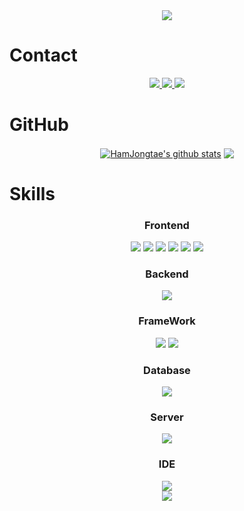 <div align="center">
<img src="https://capsule-render.vercel.app/api?type=waving&color=00CC00&height=150&section=header&text=HamJongTae&fontSize=70&fontColor=FFFFFF" />
</div>
<div>
   <h1>Contact</h1> 
   <div align="center">
       <a href="mailto:hjt0530@gmail.com">
           <img src="https://img.shields.io/badge/Gmail-EA4335?style=for-the-badge&logo=Gmail&logoColor=white"> 
       </a>
       <a href="https://open.kakao.com/o/sX9ViNHg">
           <img src="https://img.shields.io/badge/KakaoTalk-FFCD00?style=for-the-badge&logoColor=black&logo=KakaoTalk"> 
       </a>
       <a href="https://www.instagram.com/h_whdxx">
           <img src="https://img.shields.io/badge/Instagram-E4405F?style=for-the-badge&logo=Instagram&logoColor=white"> 
       </a>
   </div>
</div>
<div>
   <h1>GitHub</h1> 
   <div align="center">
       <a href="https://github.com/HamJongtae/github-readme-stats"><img align="center" src="https://github-readme-stats.vercel.app/api?username=HamJongtae&show_icons=true&icon_color=00CC00&include_all_commits=true&title_color=00CC00&hide_border=true"  alt="HamJongtae's github stats" /></a>  
       <a href="https://github.com/HamJongtae/github-readme-stats"><img align="center" src="https://github-readme-stats.vercel.app/api/top-langs/?username=HamJongtae&layout=compact&theme=transparent&hide_border=true" /></a> 
   </div>
</div>
<div>
  <h1>Skills</h1>
  <div align="center">
    <div>
    <h3>Frontend</h3>
      <img src="https://img.shields.io/badge/HTML5-E34F26?style=for-the-badge&logo=HTML5&logoColor=white">
      <img src="https://img.shields.io/badge/CSS3-1572B6?style=for-the-badge&logo=css3&logoColor=white">
      <img src="https://img.shields.io/badge/JavaScript-F7DF1E?style=for-the-badge&logo=javascript&logoColor=white">
      <img src="https://img.shields.io/badge/Jquery-0769AD?style=for-the-badge&logo=jquery&logoColor=white">
      <img src="https://img.shields.io/badge/Ajax-007396?style=for-the-badge&logo=Java&logoColor=white">
      <img src="https://img.shields.io/badge/Bootstrap-7952B3?style=for-the-badge&logo=bootstrap&logoColor=white">
    </div>
    <div>
      <h3>Backend</h3>
        <img src="https://img.shields.io/badge/Java-007396?style=for-the-badge&logo=OpenJDK&logoColor=white">
    </div>
    <div>
      <h3>FrameWork</h3>
        <img src="https://img.shields.io/badge/Spring-6DB33F?style=for-the-badge&logo=Spring&logoColor=white">
        <img src="https://img.shields.io/badge/Spring Boot-6DB33F?style=for-the-badge&logo=springboot&logoColor=white">
    </div>
    <div>
      <h3>Database</h3>
        <img src="https://img.shields.io/badge/Oracle-F80000?style=for-the-badge&logo=ORACLE&logoColor=white">
    </div>
   <div>
      <h3>Server</h3>
        <img src="https://img.shields.io/badge/apache tomcat-F8DC75?style=for-the-badge&logo=apachetomcat&logoColor=black">
    </div>
    <div>
      <h3>IDE</h3>
        <img src="https://img.shields.io/badge/Eclipse-2C2255?style=for-the-badge&logo=Eclipse%20IDE&logoColor=white">
    </div>
  </div>
</div>

<div align="center">
<img src="https://capsule-render.vercel.app/api?type=waving&color=00CC00&height=150&section=footer" />
</div>
